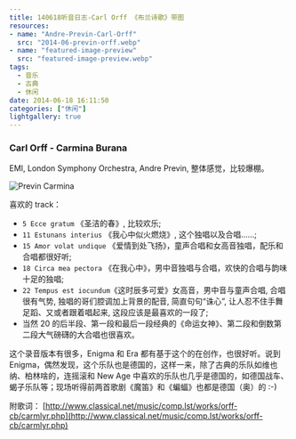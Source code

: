 ```yaml
---
title: 140618听音日志-Carl Orff 《布兰诗歌》带图
resources:
- name: "Andre-Previn-Carl-Orff"
  src: "2014-06-previn-orff.webp"
- name: "featured-image-preview"
  src: "featured-image-preview.webp"  
tags:
  - 音乐
  - 古典
  - 休闲
date: 2014-06-18 16:11:50
categories: ["休闲"]
lightgallery: true
---
```


### Carl Orff - Carmina Burana

EMI, London Symphony Orchestra, Andre Previn, 整体感觉，比较爆棚。 

![Previn Carmina](/images/2014-06-previn-orff.jpeg)

 喜欢的 track：

*   `5 Ecce gratum` 《圣洁的春》, 比较欢乐;
*   `11 Estunans interius` 《我心中似火燃烧》, 这个独唱以及合唱……;
*   `15 Amor volat undique` 《爱情到处飞扬》，童声合唱和女高音独唱，配乐和合唱都很好听;
*   `18 Circa mea pectora` 《在我心中》，男中音独唱与合唱，欢快的合唱与韵味十足的独唱;
*   `22 Tempus est iocundum`《这时辰多可爱》女高音，男中音与童声合唱, 合唱很有气势, 独唱的哥们腔调加上背景的配音, 简直句句“诛心”, 让人忍不住手舞足蹈、又或者跟着唱起来, 这段应该是最喜欢的一段了;
*   当然 20 的后半段、第一段和最后一段经典的《命运女神》、第二段和倒数第二段大气磅礴的大合唱也很喜欢。

 这个录音版本有很多，Enigma 和 Era 都有基于这个的在创作，也很好听。说到 Enigma，偶然发现，这个乐队也是德国的，这样一来，除了古典的乐队如维也纳、柏林啥的，连摇滚和 New Age 中喜欢的乐队也几乎是德国的，如德国战车、蝎子乐队等；现场听得前两首歌剧《魔笛》和《蝙蝠》也都是德国（奥）的 :-)

 附歌词： [http://www.classical.net/music/comp.lst/works/orff-cb/carmlyr.php](http://www.classical.net/music/comp.lst/works/orff-cb/carmlyr.php)

